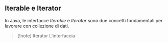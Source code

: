 ## Iterable e Iterator
In Java, le interfacce *Iterable* e *Iterator* sono due concetti fondamentali per lavorare con collezione di dati.
>[!note] Iterator
>L'interfaccia 